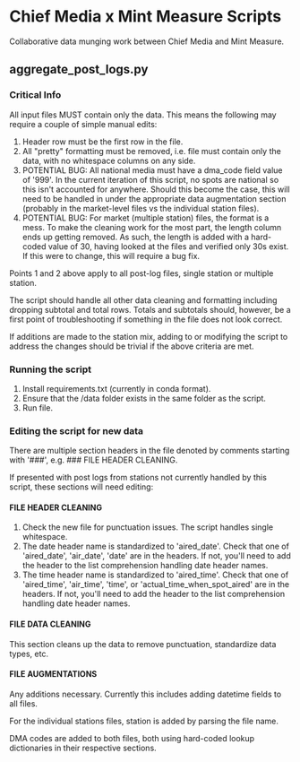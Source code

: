 # Chief Media x Mint Measure Scripts
Collaborative data munging work between Chief Media and Mint Measure.

## aggregate_post_logs.py
### Critical Info
All input files MUST contain only the data. This means the following may require
a couple of simple manual edits:
1. Header row must be the first row in the file. 
2. All "pretty" formatting must be removed, i.e. file must contain only the data,
with no whitespace columns on any side. 
3. POTENTIAL BUG: All national media must have a dma_code field value of '999'. 
In the current iteration of this script, no spots are national so this isn't 
accounted for anywhere. Should this become the case, this will need to be 
handled in under the appropriate data augmentation section (probably in the 
market-level files vs the individual station files).  
3. POTENTIAL BUG: For market (multiple station) files, the format is a mess. To make the
cleaning work for the most part, the length column ends up getting removed. As
such, the length is added with a hard-coded value of 30, having looked at the 
files and verified only 30s exist. If this were to change, this will require a 
bug fix. 

Points 1 and 2 above apply to all post-log files, single station or multiple station. 

The script should handle all other data cleaning and formatting including 
dropping subtotal and total rows. Totals and subtotals should, however, be a 
first point of troubleshooting if something in the file does not look correct. 

If additions are made to the station mix, 
adding to or modifying the script to address the changes should be trivial if 
the above criteria are met. 

### Running the script
1. Install requirements.txt (currently in conda format).
2. Ensure that the /data folder exists in the same folder as the script. 
3. Run file. 

### Editing the script for new data
There are multiple section headers in the file denoted by comments starting with 
'###', e.g. ### FILE HEADER CLEANING. 

If presented with post logs from stations 
not currently handled by this script, these sections will need editing:

#### FILE HEADER CLEANING
1. Check the new file for punctuation issues. The script handles single 
whitespace. 
2. The date header name is standardized to 'aired_date'. Check that one of 
'aired_date', 'air_date', 'date' are in the headers. If not, you'll need to 
add the header to the list comprehension handling date header names. 
3. The time header name is standardized to 'aired_time'. Check that one of 
'aired_time', 'air_time', 'time', or 'actual_time_when_spot_aired' are in the 
headers. If not, you'll need to add the header to the list comprehension 
handling date header names. 

#### FILE DATA CLEANING
This section cleans up the data to remove punctuation, standardize data types, 
etc. 

#### FILE AUGMENTATIONS
Any additions necessary. Currently this includes adding datetime fields to all
files. 

For the individual stations files, station is added by parsing the file name. 

DMA codes are added to both files, both using hard-coded lookup dictionaries in
their respective sections.



